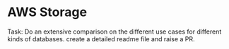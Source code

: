 # AWS Storage

Task: Do an extensive comparison on the different use cases
for different kinds of databases. create a detailed readme
file and raise a PR.
